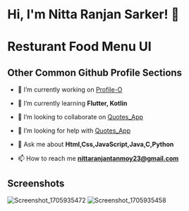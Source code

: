 # Hi, I'm Nitta Ranjan Sarker! 👋



# Resturant Food Menu UI



## Other Common Github Profile Sections
- 🔭 I’m currently working on [Profile-O](https://github.com/nitta02/profile_app)

- 🌱 I’m currently learning **Flutter, Kotlin**

- 👯 I’m looking to collaborate on [Quotes_App](https://github.com/nitta02/Quotes_App)

- 🤝 I’m looking for help with [Quotes_App](https://github.com/nitta02/Quotes_App)

- 💬 Ask me about **Html,Css,JavaScript,Java,C,Python**

- 📫 How to reach me **nittaranjantanmoy23@gmail.com**
## Screenshots


![Screenshot_1705935472](https://github.com/nitta02/SImple-Food-App/assets/110607962/bbd60fd3-fa67-4de6-9c5f-f057295245b0)
![Screenshot_1705935458](https://github.com/nitta02/SImple-Food-App/assets/110607962/5dbfe81b-f94d-4c2f-9227-fddd1317971d)
